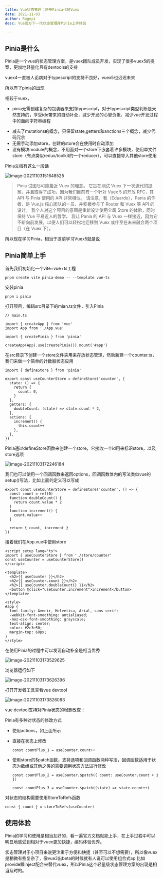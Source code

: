 ```yaml
---
title: Vue状态管理：使用Pinia代替Vuex
date: 2021-11-03
author: Rogepi
desc: Vue官方下一代状态管理库Pinia上手体验

---
```


## Pinia是什么

Pinia是一个vue的状态管理方案，是vuex团队成员开发，实现了很多vuex5的提案，更加地轻量化且有devtools的支持

vuex4一直被人诟病对于typescript的支持不良好，vuex5也迟迟未来

所以有了pinia的出现

相较于vuex，

-   pinia无需创建复杂的包装器来支持typescript，对于typescript类型判断是天然支持的，享受ide带来的自动补全，减少开发的心智负担，减少vue开发过程中的面向字符串编程

<!---->

-   减去了mutations的概念，只保留state,getters和anctions三个概念，减少代码冗余
-   无需手动添加store，创建的store会在使用时自动添加
-   没有模块module的概念，不用面对一个store下嵌套着许多模块，使用单文件store（有点类似redux/toolkit的一个reducer），可以直接导入其他store使用

Pinia文档有这么一段话

![image-20211103151648525](https://p3-juejin.byteimg.com/tos-cn-i-k3u1fbpfcp/089c68a30e8f40a9aab589978d6e90d4~tplv-k3u1fbpfcp-zoom-1.image)

> Pinia 试图尽可能接近 Vuex 的理念。 它旨在测试 Vuex 下一次迭代的提案，并且取得了成功，因为我们目前有一个针对 Vuex 5 的开放 RFC，其 API 与 Pinia 使用的 API 非常相似。 请注意，我（Eduardo），Pania 的作者，是 Vue.js 核心团队的一员，并积极参与了 Router 和 Vuex 等 API 的设计。 我个人对这个项目的意图是重新设计使用全局 Store 的体验，同时保持 Vue 平易近人的哲学。 我让 Pania 的 API 与 Vuex 一样接近，因为它不断向前发展，以便人们可以轻松地迁移到 Vuex 或什至在未来融合两个项目（在 Vuex 下）。

所以现在学习Pinia，相当于提前学习Vuex5就是说

## Pinia简单上手

首先我们初始化一个vite+vue+ts工程

```
pnpm create vite pinia-demo -- --template vue-ts
```

安装pinia

```
pnpm i pinia
```

打开项目，编辑src目录下的mian.ts文件，引入Pinia

```
// main.ts
​
import { createApp } from 'vue'
import App from './App.vue'
​
import { createPinia } from 'pinia'
​
createApp(App).use(createPinia()).mount('#app')
```

在src目录下创建一个store文件夹用来存放状态管理，然后新建一个counter.ts，我们来做一个简单的计数器状态应用

```
import { defineStore } from 'pinia'
​
export const useCounterStore = defineStore('counter', {
  state: () => {
    return {
      count: 0,
    }
  },
  getters: {
    doubleCount: (state) => state.count * 2,
  },
  actions: {
    increment() {
      this.count++
    },
  },
})
```

Pinia通过defineStore函数来创建一个store，它接收一个id用来标识store，以及store选项

![image-20211103172246184](https://p3-juejin.byteimg.com/tos-cn-i-k3u1fbpfcp/5df72331d59442028bab6f0335e225a4~tplv-k3u1fbpfcp-zoom-1.image)

我们也可以使用一个回调函数来返回options，回调函数体内的写法类似vue的setup()写法，比如上面的定义可以写成

```
export const useCounterStore = defineStore('counter', () => {
  const count = ref(0)
  function doubleCount() {
    return count.value * 2
  }
  function increment() {
    count.value++
  }
​
  return { count, increment }
})
```

接着我们在App.vue中使用store

```
<script setup lang="ts">
import { useCounterStore } from './store/counter'
const useCounter = useCounterStore()
</script>
​
<template>
  <h2>{{ useCounter }}</h2>
  <h2>{{ useCounter.count }}</h2>
  <h2>{{ useCounter.doubleCount() }}</h2>
  <button @click="useCounter.increment">increment</button>
</template>
​
<style>
#app {
  font-family: Avenir, Helvetica, Arial, sans-serif;
  -webkit-font-smoothing: antialiased;
  -moz-osx-font-smoothing: grayscale;
  text-align: center;
  color: #2c3e50;
  margin-top: 60px;
}
</style>
```

在使用Pinia的过程中可以发现自动补全是相当优秀

![image-20211103173529625](https://p3-juejin.byteimg.com/tos-cn-i-k3u1fbpfcp/2bc9ca8cea774077932461dfda769b69~tplv-k3u1fbpfcp-zoom-1.image)

浏览器运行如下

![image-20211103173626396](https://p3-juejin.byteimg.com/tos-cn-i-k3u1fbpfcp/ad0a7ccc7ad24430b60f087197667267~tplv-k3u1fbpfcp-zoom-1.image)

打开开发者工具查看vue devtool

![image-20211103173826083](https://p3-juejin.byteimg.com/tos-cn-i-k3u1fbpfcp/70919fc1fd294c2e958e1fc09f7b300f~tplv-k3u1fbpfcp-zoom-1.image)

vue devtool支持对Pinia状态的增删改查！

Pinia有多种对状态的修改方式

-   使用actions，如上面所示

<!---->

-   直接在状态上修改

    ```
    const countPlus_1 = useCounter.count++
    ```

<!---->

-   使用store的$patch函数，支持选项和回调函数两种写法，回调函数适用于状态为数组或其他之类的需要调用状态方法进行修改

    ```
    const countPlus_2 = useCounter.$patch({ count: useCounter.count + 1 })
    ```

    ```
    const countPlus_3 = useCounter.$patch((state) => state.count++)
    ```

对状态的结构需要使用StoreToRefs函数

```
const { count } = storeToRefs(useCounter)
```

## 使用体验

Pinia的学习和使用是相当友好的，看一遍官方文档就能上手，在上手过程中可以明显地感受到相对于vuex更加快捷，编码体验优秀。

状态管理对于小项目来说更注重于方便和快捷（甚至可以不想需要），所以像vuex是稍微有些复杂了，像vue3出beta的时候就有人说可以使用组合式api比如provide跟inject配合来替代vuex，所以Pinia这个轻量级状态管理方案的出现是相当及时的。
